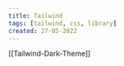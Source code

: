 ```yaml
---
title: Tailwind
tags: [tailwind, css, library]
created: 27-05-2022
---
```


[[Tailwind-Dark-Theme]]

